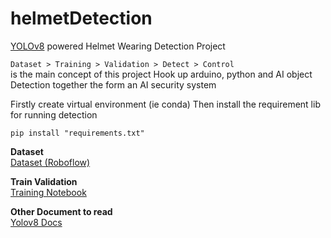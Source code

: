# helmetDetection
[YOLOv8](https://github.com/ultralytics/ultralytics) powered Helmet Wearing Detection Project

``Dataset > Training > Validation > Detect > Control``   
is the main concept of this project 
Hook up arduino, python and AI object Detection together the form an AI security system

Firstly create virtual environment (ie conda)
Then install the requirement lib for running detection 

```curl
pip install "requirements.txt"
```

**Dataset**  
[Dataset (Roboflow)](https://app.roboflow.com/bvoqueworkspace/helmet-wearing-detection-7yx0s/1)  

**Train Validation**  
[Training Notebook](https://colab.research.google.com/drive/1bdtZPwJZJ2JWFlHifhudtpLVS4KOJdgS)  

**Other Document to read**  
[Yolov8 Docs](https://docs.ultralytics.com/)  
